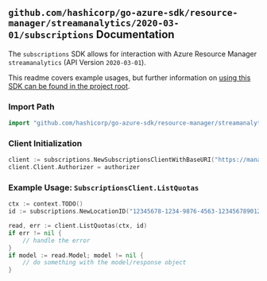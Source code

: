 
## `github.com/hashicorp/go-azure-sdk/resource-manager/streamanalytics/2020-03-01/subscriptions` Documentation

The `subscriptions` SDK allows for interaction with Azure Resource Manager `streamanalytics` (API Version `2020-03-01`).

This readme covers example usages, but further information on [using this SDK can be found in the project root](https://github.com/hashicorp/go-azure-sdk/tree/main/docs).

### Import Path

```go
import "github.com/hashicorp/go-azure-sdk/resource-manager/streamanalytics/2020-03-01/subscriptions"
```


### Client Initialization

```go
client := subscriptions.NewSubscriptionsClientWithBaseURI("https://management.azure.com")
client.Client.Authorizer = authorizer
```


### Example Usage: `SubscriptionsClient.ListQuotas`

```go
ctx := context.TODO()
id := subscriptions.NewLocationID("12345678-1234-9876-4563-123456789012", "location")

read, err := client.ListQuotas(ctx, id)
if err != nil {
	// handle the error
}
if model := read.Model; model != nil {
	// do something with the model/response object
}
```
